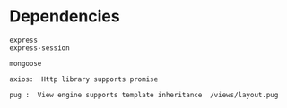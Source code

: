 # Dependencies
    express
    express-session

    mongoose
    
    axios:  Http library supports promise
    
    pug :  View engine supports template inheritance  /views/layout.pug